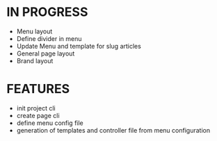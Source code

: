 # IN PROGRESS
- Menu layout
- Define divider in menu
- Update Menu and template for slug articles
- General page layout
- Brand layout

# FEATURES
- init project cli
- create page cli
- define menu config file
- generation of templates and controller file from menu configuration